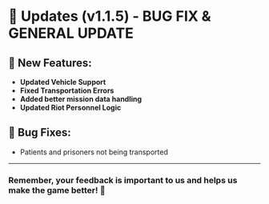 # 🚀 Updates (v1.1.5) - BUG FIX & GENERAL UPDATE

## 🎉 New Features:
- **Updated Vehicle Support**
- **Fixed Transportation Errors**
- **Added better mission data handling**
- **Updated Riot Personnel Logic**

## 🐞 Bug Fixes:
- Patients and prisoners not being transported

---

### Remember, your feedback is important to us and helps us make the game better! 🙌
